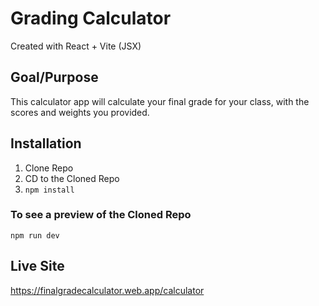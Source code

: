 # Grading Calculator

Created with React + Vite (JSX)

## Goal/Purpose

This calculator app will calculate your final grade for your class, with the scores and weights you provided.

## Installation

1. Clone Repo
2. CD to the Cloned Repo
3. ```npm install```

### To see a preview of the Cloned Repo

```npm run dev```

## Live Site

https://finalgradecalculator.web.app/calculator
